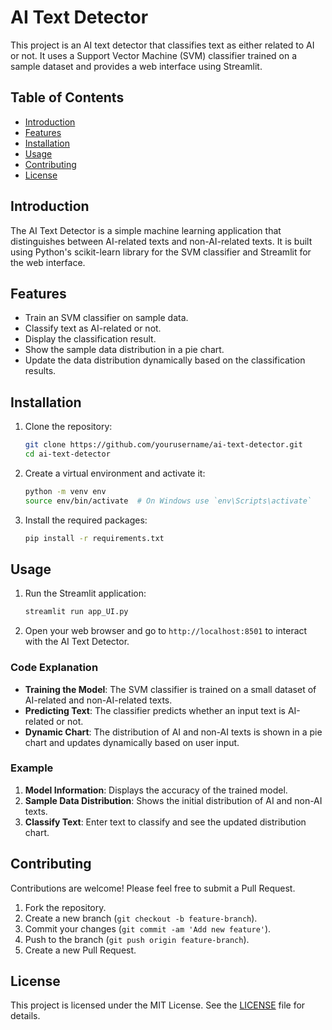 # AI Text Detector

This project is an AI text detector that classifies text as either related to AI or not. It uses a Support Vector Machine (SVM) classifier trained on a sample dataset and provides a web interface using Streamlit.

## Table of Contents

- [Introduction](#introduction)
- [Features](#features)
- [Installation](#installation)
- [Usage](#usage)
- [Contributing](#contributing)
- [License](#license)

## Introduction

The AI Text Detector is a simple machine learning application that distinguishes between AI-related texts and non-AI-related texts. It is built using Python's scikit-learn library for the SVM classifier and Streamlit for the web interface.

## Features

- Train an SVM classifier on sample data.
- Classify text as AI-related or not.
- Display the classification result.
- Show the sample data distribution in a pie chart.
- Update the data distribution dynamically based on the classification results.

## Installation

1. Clone the repository:
    ```bash
    git clone https://github.com/yourusername/ai-text-detector.git
    cd ai-text-detector
    ```

2. Create a virtual environment and activate it:
    ```bash
    python -m venv env
    source env/bin/activate  # On Windows use `env\Scripts\activate`
    ```

3. Install the required packages:
    ```bash
    pip install -r requirements.txt
    ```

## Usage

1. Run the Streamlit application:
    ```bash
    streamlit run app_UI.py
    ```

2. Open your web browser and go to `http://localhost:8501` to interact with the AI Text Detector.

### Code Explanation

- **Training the Model**: The SVM classifier is trained on a small dataset of AI-related and non-AI-related texts.
- **Predicting Text**: The classifier predicts whether an input text is AI-related or not.
- **Dynamic Chart**: The distribution of AI and non-AI texts is shown in a pie chart and updates dynamically based on user input.

### Example

1. **Model Information**: Displays the accuracy of the trained model.
2. **Sample Data Distribution**: Shows the initial distribution of AI and non-AI texts.
3. **Classify Text**: Enter text to classify and see the updated distribution chart.

## Contributing

Contributions are welcome! Please feel free to submit a Pull Request.

1. Fork the repository.
2. Create a new branch (`git checkout -b feature-branch`).
3. Commit your changes (`git commit -am 'Add new feature'`).
4. Push to the branch (`git push origin feature-branch`).
5. Create a new Pull Request.

## License

This project is licensed under the MIT License. See the [LICENSE](LICENSE) file for details.
